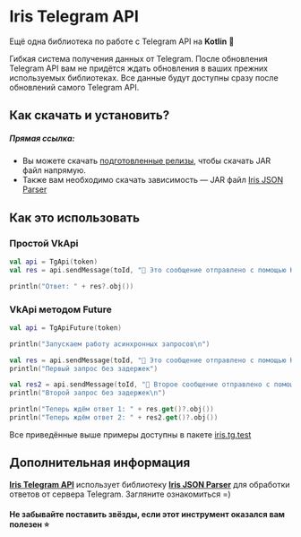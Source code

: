 # Iris Telegram API

Ещё одна библиотека по работе с Telegram API на **Kotlin** 💖

Гибкая система получения данных от Telegram. После обновления Telegram API вам не придётся ждать 
обновления в ваших прежних используемых библиотеках. Все данные будут доступны сразу после обновлений самого Telegram API.

## Как скачать и установить?

##### Прямая ссылка:

- Вы можете скачать [подготовленные релизы](https://github.com/iris2iris/iris-telegram-api/releases), чтобы скачать JAR файл напрямую.
- Также вам необходимо скачать зависимость — JAR файл [Iris JSON Parser](https://github.com/iris2iris/iris-telegram-api/releases/download/v0.1/iris-json-parser.jar)

## Как это использовать

### Простой VkApi

```kotlin
val api = TgApi(token)
val res = api.sendMessage(toId, "💝 Это сообщение отправлено с помощью Kotlin")

println("Ответ: " + res?.obj())
```

### VkApi методом Future

```kotlin
val api = TgApiFuture(token)

println("Запускаем работу асинхронных запросов\n")

val res = api.sendMessage(toId, "💝 Это сообщение отправлено с помощью Kotlin")
println("Первый запрос без задержек")

val res2 = api.sendMessage(toId, "💝 Второе сообщение отправлено с помощью Kotlin")
println("Второй запрос без задержек\n")

println("Теперь ждём ответ 1: " + res.get()?.obj())
println("Теперь ждём ответ 2: " + res2.get()?.obj())
```

Все приведённые выше примеры доступны в пакете [iris.tg.test](https://github.com/iris2iris/iris-telegram-api/blob/master/test/iris/tg/test)

## Дополнительная информация

**[Iris Telegram API](https://github.com/iris2iris/iris-telegram-api)** использует библиотеку **[Iris JSON Parser](https://github.com/iris2iris/iris-json-parser-kotlin)** для обработки ответов от сервера Telegram. Загляните ознакомиться =)

#### Не забывайте поставить звёзды, если этот инструмент оказался вам полезен ⭐